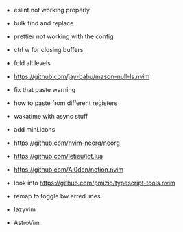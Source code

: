 - eslint not working properly
- bulk find and replace
- prettier not working with the config
- ctrl w for closing buffers
- fold all levels
- https://github.com/jay-babu/mason-null-ls.nvim
- fix that paste warning
- how to paste from different registers
- wakatime with async stuff
- add mini.icons
- https://github.com/nvim-neorg/neorg
- https://github.com/letieu/jot.lua

- https://github.com/Al0den/notion.nvim
- look into https://github.com/pmizio/typescript-tools.nvim
- remap to toggle bw erred lines
- lazyvim
- AstroVim
